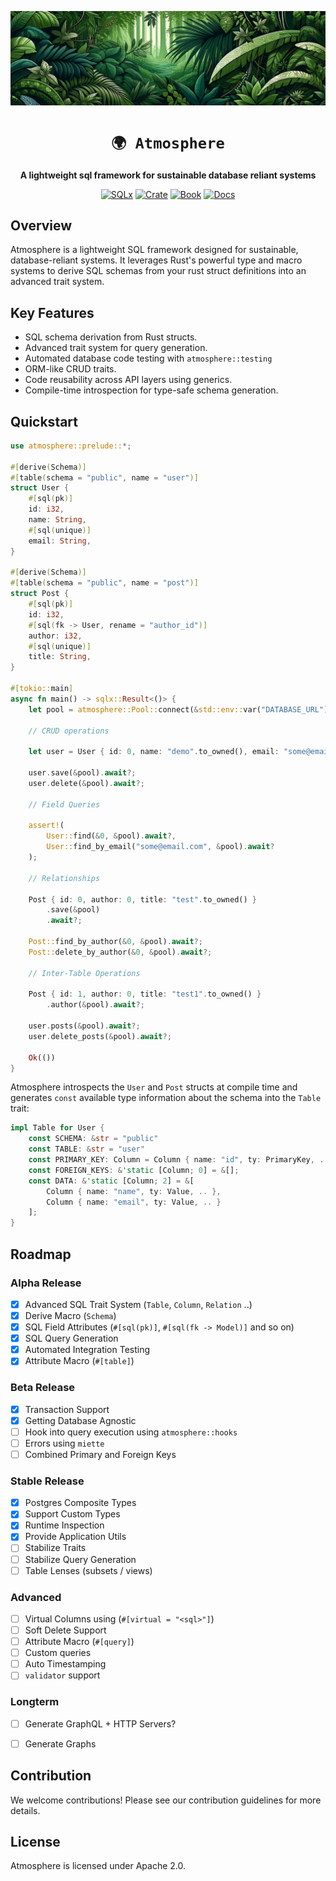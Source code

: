 <div align="center">

![Atmosphere](./docs/assets/banner.png)

# `🌍 Atmosphere`

**A lightweight sql framework for sustainable database reliant systems**

[![SQLx](https://img.shields.io/badge/sqlx-framework-blueviolet.svg)]()
[![Crate](https://img.shields.io/crates/v/atmosphere.svg)](https://crates.io/crates/atmosphere)
[![Book](https://img.shields.io/badge/book-latest-0f5225.svg)](https://mara-schulke.github.io/atmosphere)
[![Docs](https://img.shields.io/badge/docs-latest-153f66.svg)](https://docs.rs/atmosphere)

</div>

## Overview

Atmosphere is a lightweight SQL framework designed for sustainable,
database-reliant systems. It leverages Rust's powerful type and macro systems
to derive SQL schemas from your rust struct definitions into an advanced trait
system.

## Key Features

- SQL schema derivation from Rust structs.
- Advanced trait system for query generation.
- Automated database code testing with `atmosphere::testing`
- ORM-like CRUD traits.
- Code reusability across API layers using generics.
- Compile-time introspection for type-safe schema generation.

## Quickstart

```rust
use atmosphere::prelude::*;

#[derive(Schema)]
#[table(schema = "public", name = "user")]
struct User {
    #[sql(pk)]
    id: i32,
    name: String,
    #[sql(unique)]
    email: String,
}

#[derive(Schema)]
#[table(schema = "public", name = "post")]
struct Post {
    #[sql(pk)]
    id: i32,
    #[sql(fk -> User, rename = "author_id")]
    author: i32,
    #[sql(unique)]
    title: String,
}

#[tokio::main]
async fn main() -> sqlx::Result<()> {
    let pool = atmosphere::Pool::connect(&std::env::var("DATABASE_URL").unwrap()).await?;

    // CRUD operations

    let user = User { id: 0, name: "demo".to_owned(), email: "some@email.com".to_owned(), };

    user.save(&pool).await?;
    user.delete(&pool).await?;

    // Field Queries

    assert!(
        User::find(&0, &pool).await?,
        User::find_by_email("some@email.com", &pool).await?
    );

    // Relationships

    Post { id: 0, author: 0, title: "test".to_owned() }
        .save(&pool)
        .await?;

    Post::find_by_author(&0, &pool).await?;
    Post::delete_by_author(&0, &pool).await?;

    // Inter-Table Operations

    Post { id: 1, author: 0, title: "test1".to_owned() }
        .author(&pool).await?;

    user.posts(&pool).await?;
    user.delete_posts(&pool).await?;

    Ok(())
}
```

Atmosphere introspects the `User` and `Post` structs at compile time and
generates `const` available type information about the schema into the `Table`
trait:

```rust
impl Table for User {
    const SCHEMA: &str = "public"
    const TABLE: &str = "user"
    const PRIMARY_KEY: Column = Column { name: "id", ty: PrimaryKey, .. };
    const FOREIGN_KEYS: &'static [Column; 0] = &[];
    const DATA: &'static [Column; 2] = &[
        Column { name: "name", ty: Value, .. },
        Column { name: "email", ty: Value, .. }
    ];
}
```

## Roadmap

### Alpha Release
- [x] Advanced SQL Trait System (`Table`, `Column`, `Relation` ..)
- [x] Derive Macro (`Schema`)
- [x] SQL Field Attributes (`#[sql(pk)]`, `#[sql(fk -> Model)]` and so on)
- [x] SQL Query Generation
- [x] Automated Integration Testing
- [x] Attribute Macro (`#[table]`)

### Beta Release
- [x] Transaction Support
- [x] Getting Database Agnostic
- [ ] Hook into query execution using `atmosphere::hooks`
- [ ] Errors using `miette`
- [ ] Combined Primary and Foreign Keys

### Stable Release
- [x] Postgres Composite Types
- [x] Support Custom Types
- [x] Runtime Inspection
- [x] Provide Application Utils
- [ ] Stabilize Traits
- [ ] Stabilize Query Generation
- [ ] Table Lenses (subsets / views)

### Advanced
- [ ] Virtual Columns using (`#[virtual = "<sql>"]`)
- [ ] Soft Delete Support
- [ ] Attribute Macro (`#[query]`)
- [ ] Custom queries
- [ ] Auto Timestamping
- [ ] `validator` support

### Longterm
- [ ] Generate GraphQL + HTTP Servers?
- [ ] Generate Graphs


## Contribution

We welcome contributions! Please see our contribution guidelines for more details.

## License

Atmosphere is licensed under Apache 2.0.
